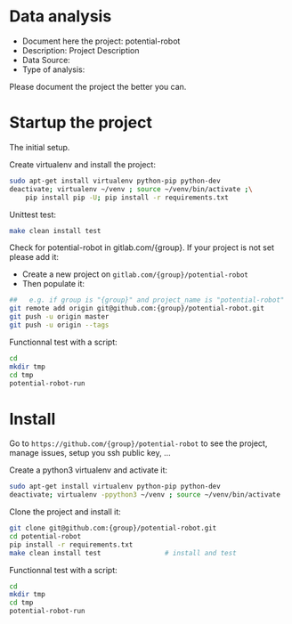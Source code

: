 # Data analysis
- Document here the project: potential-robot
- Description: Project Description
- Data Source:
- Type of analysis:

Please document the project the better you can.

# Startup the project

The initial setup.

Create virtualenv and install the project:
```bash
sudo apt-get install virtualenv python-pip python-dev
deactivate; virtualenv ~/venv ; source ~/venv/bin/activate ;\
    pip install pip -U; pip install -r requirements.txt
```

Unittest test:
```bash
make clean install test
```

Check for potential-robot in gitlab.com/{group}.
If your project is not set please add it:

- Create a new project on `gitlab.com/{group}/potential-robot`
- Then populate it:

```bash
##   e.g. if group is "{group}" and project_name is "potential-robot"
git remote add origin git@github.com:{group}/potential-robot.git
git push -u origin master
git push -u origin --tags
```

Functionnal test with a script:

```bash
cd
mkdir tmp
cd tmp
potential-robot-run
```

# Install

Go to `https://github.com/{group}/potential-robot` to see the project, manage issues,
setup you ssh public key, ...

Create a python3 virtualenv and activate it:

```bash
sudo apt-get install virtualenv python-pip python-dev
deactivate; virtualenv -ppython3 ~/venv ; source ~/venv/bin/activate
```

Clone the project and install it:

```bash
git clone git@github.com:{group}/potential-robot.git
cd potential-robot
pip install -r requirements.txt
make clean install test                # install and test
```
Functionnal test with a script:

```bash
cd
mkdir tmp
cd tmp
potential-robot-run
```
